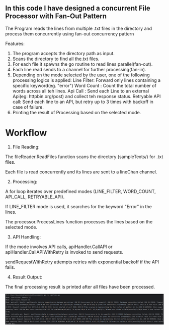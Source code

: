 ## In this code I have designed a **concurrent File Processor** with Fan-Out Pattern

The Program reads the lines from multiple .txt files in the directory and process them concurrently using fan-out concurrency pattern

Features:
1. The program accepts the directory path as input.
2. Scans the directory to find all the.txt files.
3. For each file it spawns the go routine to read lines parallel(fan-out).
4. Each line read sends to a channel for further processing(fan-in).
5. Depending on the mode selected by the user,  one of the following processing logics is applied:
   Line Filter: Forward only lines containing a specific keyword(eg. "error")
   Word Count : Count the total number of words across all teh lines.
   Api Call : Send each Line to an external Api(eg: httpbin.org/post) and collect teh response status.
   Retryable API call: Send each line to an API, but retry up to 3 times with backoff in case of failure.
6. Printing the result of Processing based on the selected mode.

# Workflow

1. File Reading:

The fileReader.ReadFiles function scans the directory (sampleTexts/) for .txt files.

Each file is read concurrently and its lines are sent to a lineChan channel.

2. Processing:

A for loop iterates over predefined modes (LINE_FILTER, WORD_COUNT, API_CALL, RETRYABLE_API).

If LINE_FILTER mode is used, it searches for the keyword "Error" in the lines.

The processor.ProcessLines function processes the lines based on the selected mode.

3. API Handling:

If the mode involves API calls, apiHandler.CallAPI or apiHandler.CallAPIWithRetry is invoked to send requests.

sendRequestWithRetry attempts retries with exponential backoff if the API fails.

4. Result Output:

The final processing result is printed after all files have been processed.

![img.png](img.png)